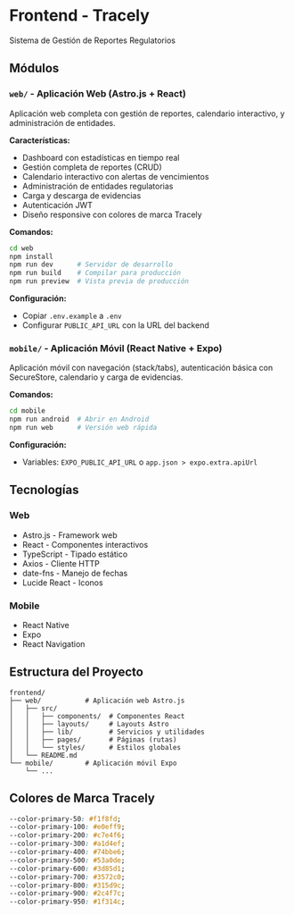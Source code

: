 # Frontend - Tracely

Sistema de Gestión de Reportes Regulatorios

## Módulos

### `web/` - Aplicación Web (Astro.js + React)

Aplicación web completa con gestión de reportes, calendario interactivo, y administración de entidades.

**Características:**
- Dashboard con estadísticas en tiempo real
- Gestión completa de reportes (CRUD)
- Calendario interactivo con alertas de vencimientos
- Administración de entidades regulatorias
- Carga y descarga de evidencias
- Autenticación JWT
- Diseño responsive con colores de marca Tracely

**Comandos:**
```bash
cd web
npm install
npm run dev      # Servidor de desarrollo
npm run build    # Compilar para producción
npm run preview  # Vista previa de producción
```

**Configuración:**
- Copiar `.env.example` a `.env`
- Configurar `PUBLIC_API_URL` con la URL del backend

### `mobile/` - Aplicación Móvil (React Native + Expo)

Aplicación móvil con navegación (stack/tabs), autenticación básica con SecureStore, calendario y carga de evidencias.

**Comandos:**
```bash
cd mobile
npm run android  # Abrir en Android
npm run web      # Versión web rápida
```

**Configuración:**
- Variables: `EXPO_PUBLIC_API_URL` o `app.json > expo.extra.apiUrl`

## Tecnologías

### Web
- Astro.js - Framework web
- React - Componentes interactivos
- TypeScript - Tipado estático
- Axios - Cliente HTTP
- date-fns - Manejo de fechas
- Lucide React - Iconos

### Mobile
- React Native
- Expo
- React Navigation

## Estructura del Proyecto

```
frontend/
├── web/           # Aplicación web Astro.js
│   ├── src/
│   │   ├── components/  # Componentes React
│   │   ├── layouts/     # Layouts Astro
│   │   ├── lib/         # Servicios y utilidades
│   │   ├── pages/       # Páginas (rutas)
│   │   └── styles/      # Estilos globales
│   └── README.md
└── mobile/        # Aplicación móvil Expo
    └── ...
```

## Colores de Marca Tracely

```css
--color-primary-50: #f1f8fd;
--color-primary-100: #e0eff9;
--color-primary-200: #c7e4f6;
--color-primary-300: #a1d4ef;
--color-primary-400: #74bbe6;
--color-primary-500: #53a0de;
--color-primary-600: #3d85d1;
--color-primary-700: #3572c0;
--color-primary-800: #315d9c;
--color-primary-900: #2c4f7c;
--color-primary-950: #1f314c;
```

